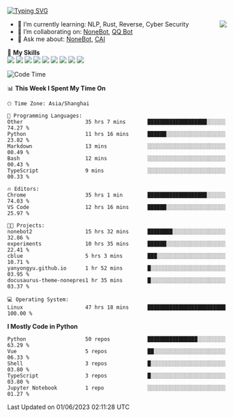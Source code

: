 [![Typing SVG](https://readme-typing-svg.herokuapp.com?size=25&duration=2500&color=8C43EA&vCenter=true&width=200&height=40&lines=Hi+there+%F0%9F%91%8B%F0%9F%8F%BB;I'm+yanyongyu)](https://git.io/typing-svg)

<a href="#">
  <img align="right" src="https://github-readme-stats.vercel.app/api?username=yanyongyu&count_private=true&show_icons=true&bg_color=15,f2f7fd,E0EAFC" />
</a>

- 🌱 I’m currently learning: NLP, Rust, Reverse, Cyber Security
- 👯 I’m collaborating on: [NoneBot](https://github.com/nonebot), [QQ Bot](https://github.com/Mrs4s/go-cqhttp)
- 💬 Ask me about: [NoneBot](https://github.com/nonebot), [CAI](https://github.com/cscs181/CAI)

🌟 **My Skills**  
![](https://img.shields.io/badge/-Python-3e74a2?style=flat-square&logo=Python&logoColor=fff)
![](https://img.shields.io/badge/-Node.js-339933?style=flat-square&logo=Node.js&logoColor=fff)
![](https://img.shields.io/badge/-Vue-4fc08d?style=flat-square&logo=Vue.js&logoColor=fff)
![](https://img.shields.io/badge/-React-2d98ce?style=flat-square&logo=React&logoColor=fff)
![](https://img.shields.io/badge/-Docker-2496ED?style=flat-square&logo=Docker&logoColor=fff)
![](https://img.shields.io/badge/-Linux-000000?style=flat-square&logo=Linux&logoColor=fff)
![](https://img.shields.io/badge/-MySQL-4479A1?style=flat-square&logo=MySQL&logoColor=fff)
![](https://img.shields.io/badge/-Redis-DC382D?style=flat-square&logo=Redis&logoColor=fff)
![](https://img.shields.io/badge/-MongoDB-47A248?style=flat-square&logo=MongoDB&logoColor=fff)

<!--START_SECTION:waka-->
![Code Time](http://img.shields.io/badge/Code%20Time-4%2C155%20hrs%208%20mins-blue)

📊 **This Week I Spent My Time On** 

```text
🕑︎ Time Zone: Asia/Shanghai

💬 Programming Languages: 
Other                    35 hrs 7 mins       ███████████████████░░░░░░   74.27 % 
Python                   11 hrs 16 mins      ██████░░░░░░░░░░░░░░░░░░░   23.82 % 
Markdown                 13 mins             ░░░░░░░░░░░░░░░░░░░░░░░░░   00.49 % 
Bash                     12 mins             ░░░░░░░░░░░░░░░░░░░░░░░░░   00.43 % 
TypeScript               9 mins              ░░░░░░░░░░░░░░░░░░░░░░░░░   00.33 % 

🔥 Editors: 
Chrome                   35 hrs 1 min        ███████████████████░░░░░░   74.03 % 
VS Code                  12 hrs 16 mins      ██████░░░░░░░░░░░░░░░░░░░   25.97 % 

🐱‍💻 Projects: 
nonebot2                 15 hrs 32 mins      ████████░░░░░░░░░░░░░░░░░   32.86 % 
experiments              10 hrs 35 mins      ██████░░░░░░░░░░░░░░░░░░░   22.41 % 
cblue                    5 hrs 3 mins        ███░░░░░░░░░░░░░░░░░░░░░░   10.71 % 
yanyongyu.github.io      1 hr 52 mins        █░░░░░░░░░░░░░░░░░░░░░░░░   03.95 % 
docusaurus-theme-nonepres1 hr 35 mins        █░░░░░░░░░░░░░░░░░░░░░░░░   03.37 % 

💻 Operating System: 
Linux                    47 hrs 18 mins      █████████████████████████   100.00 % 
```

**I Mostly Code in Python** 

```text
Python                   50 repos            ████████████████░░░░░░░░░   63.29 % 
Vue                      5 repos             ██░░░░░░░░░░░░░░░░░░░░░░░   06.33 % 
Shell                    3 repos             █░░░░░░░░░░░░░░░░░░░░░░░░   03.80 % 
TypeScript               3 repos             █░░░░░░░░░░░░░░░░░░░░░░░░   03.80 % 
Jupyter Notebook         1 repo              ░░░░░░░░░░░░░░░░░░░░░░░░░   01.27 % 
```




 Last Updated on 01/06/2023 02:11:28 UTC
<!--END_SECTION:waka-->
